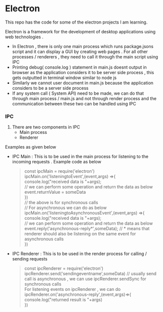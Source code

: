 # Electron

This repo has the code for some of the electron projects I am learning.

Electron is a framework for the development of desktop applications using web technologies .

* In Electron , there is only one main process which runs package.jsons script and it can display a GUI by creating web pages . For all other processes / renderers , they need to   call it through the main script  using IPC 
* Printing debug( console.log ) statement in main.js doesnt output in browser as the application considers it to be server side process , this gets outputted in terminal window 
  similar to node js
* Similarly we cannot user document in main.js because the application considers to be a server side process
* If any system call ( System API) need to be made, we can do that through main process / main.js and not through render process and the communication between these two can be
  handled using IPC

### IPC

1. There are two components in IPC
   * Main process
   * Renderer

Examples as given below

* IPC Main : This is to be used in the main process for listening to the incoming requests . Example code as below
  > const ipcMain = require('electron') <br />
    ipcMain.on('listeningtoEvent',(event,args) =>{ <br />
       console.log("received data is "+args); <br />
       // we can perform some operation and return the data as below <br />
       event.returnValue = someData <br />
    }) <br />
    // the above is for synchronous calls <br />
    // For asynchronous we can do as below  <br />
    ipcMain.on('listeningtoAsynchronousEvent',(event,args) =>{ <br />
       console.log("received data is "+args); <br />
       // we can perform some operation and return the data as below <br />
       event.reply('asynchronous-reply*',someData);  // * means that renderer should also be listening on the same event for asynchronous calls <br />
    }) <br />
* IPC Renderer : This is to be used in the render process for calling / sending requests <br />
  > const ipcRenderer = require('electron') <br />
    ipcRenderer.send('sendingeventname',someData)  // usually send call is asynchronous , we can use ipcRenderer.sendSync for synchronous calls <br />
    For listening events on ipcRenderer , we can do <br />
    ipcRenderer.on('asynchronous-reply',(event,args)=>{ <br />
      console.log("returned result is "+args) <br />
    })
